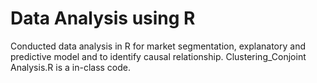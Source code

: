 # Data Analysis using R

Conducted data analysis in R for market segmentation, explanatory and predictive model and to identify causal relationship. Clustering_Conjoint Analysis.R is a in-class code.

